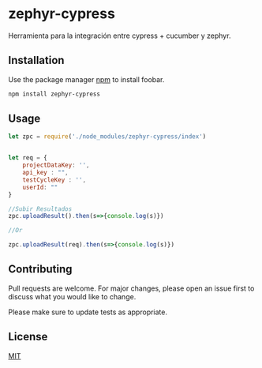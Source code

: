 # zephyr-cypress

Herramienta para la integración entre cypress + cucumber y zephyr.

## Installation

Use the package manager [npm](https://www.npmjs.com/) to install foobar.

```bash
npm install zephyr-cypress
```

## Usage

```javascript
let zpc = require('./node_modules/zephyr-cypress/index')


let req = {
    projectDataKey: '',
    api_key : "",
    testCycleKey : '',
    userId: ""
}

//Subir Resultados
zpc.uploadResult().then(s=>{console.log(s)})

//Or

zpc.uploadResult(req).then(s=>{console.log(s)})
```

## Contributing
Pull requests are welcome. For major changes, please open an issue first to discuss what you would like to change.

Please make sure to update tests as appropriate.

## License
[MIT](https://choosealicense.com/licenses/mit/)